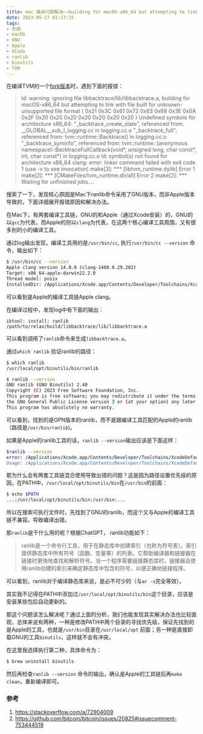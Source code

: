 ```yaml
---
title: mac 编译问题解决——building for macOS-x86_64 but attempting to link with file built for xxx
date: 2023-05-27 01:17:15
tags:
- 总结
- macOS
- GNU
- Apple 
- XCode
- ranlib
- binutils
- TVM
---
```


在编译TVM的一个[fork版本](https://github.com/mlc-ai/relax)时，遇到下面的报错：
>ld: warning: ignoring file libbacktrace/lib/libbacktrace.a, building for macOS-x86_64 but attempting to link with file built for unknown-unsupported file format ( 0x21 0x3C 0x61 0x72 0x63 0x68 0x3E 0x0A
 0x2F 0x20 0x20 0x20 0x20 0x20 0x20 0x20 )
Undefined symbols for architecture x86_64:
  "_backtrace_create_state", referenced from:
      __GLOBAL__sub_I_logging.cc in logging.cc.o
  "_backtrace_full", referenced from:
      tvm::runtime::Backtrace() in logging.cc.o
  "_backtrace_syminfo", referenced from:
      tvm::runtime::(anonymous namespace)::BacktraceFullCallback(void*, unsigned long, char const*, int, char const*) in logging.cc.o
ld: symbol(s) not found for architecture x86_64
clang: error: linker command failed with exit code 1 (use -v to see invocation)
make[3]: *** [libtvm_runtime.dylib] Error 1
make[2]: *** [CMakeFiles/tvm_runtime.dir/all] Error 2
make[2]: *** Waiting for unfinished jobs....

搜索了一下，发现核心原因是Mac下ranlib命令采用了GNU版本，而非Apple版本导致的，下面详细展开报错原因和解决办法。
<!--more-->
在Mac下，有两套编译工具链，GNU的和Apple（通过Xcode安装）的，GNU的以`gcc`为代表，而Apple的则以`clang`为代表，在这两个核心编译工具周围，又有很多别的小的编译工具。

通过log输出发现，编译工具用的是`/usr/bin/cc`, 执行`/usr/bin/cc --version` 命令，输出如下：
```bash
$ /usr/bin/cc --version
Apple clang version 14.0.0 (clang-1400.0.29.202)
Target: x86_64-apple-darwin22.2.0
Thread model: posix
InstalledDir: /Applications/Xcode.app/Contents/Developer/Toolchains/XcodeDefault.xctoolchain/usr/bin
```
可以看到是Apple的编译工具链Apple clang。

在编译过程中，发现log中有下面的输出：
```plain
ibtool: install: ranlib /path/to/relax/build/libbacktrace/lib/libbacktrace.a
```
可以看到调用了`ranlib`命令来生成`libbacktrace.a`。

通过`which ranlib` 验证ranlib的路径：
```bash
$ which ranlib
/usr/local/opt/binutils/bin/ranlib

$ ranlib --version
GNU ranlib (GNU Binutils) 2.40
Copyright (C) 2023 Free Software Foundation, Inc.
This program is free software; you may redistribute it under the terms of
the GNU General Public License version 3 or (at your option) any later version.
This program has absolutely no warranty.
```
可以看到，找到的是GPN版本的ranlib，而不是跟编译工具匹配的Apple的ranlib（路径是`/usr/bin/ranlib`)。

如果是Apple的ranlib工具的话，`ranlib --version`输出应该是下面这样：
```bash
$ranlib --version
error: /Applications/Xcode.app/Contents/Developer/Toolchains/XcodeDefault.xctoolchain/usr/bin/ranlib: unknown option character `-' in: --version
Usage: /Applications/Xcode.app/Contents/Developer/Toolchains/XcodeDefault.xctoolchain/usr/bin/ranlib [-sactfqLT] [-] archive [...]
```


那为什么会有两套工具链混合使用导致出错的问题？这是因为路径设置优先级的原因，在PATH中，`/usr/local/opt/binutils/bin`在`/usr/bin`的前面：

```bash
$ echo $PATH
...:/usr/local/opt/binutils/bin:/usr/bin:...
```

所以在搜索可执行文件时，先找到了GNU的ranlib，而这个又与Apple的编译工具链不兼容。导致编译出错。

那`ranlib`是干什么用的呢？根据ChatGPT， ranlib功能如下：
> ranlib是一个命令行工具，用于在静态库中创建索引（也称为符号表）。索引提供静态库中所有符号（函数、变量等）的列表。它帮助编译器和链接器在链接时更快地查找和解析符号。当一个程序需要链接静态库时，链接器会使用ranlib创建的索引来确定静态库中包含的符号，以便正确地链接程序。

可以看到，ranlib对于编译静态库来说，是必不可少的（与`ar -s`完全等效）。

其实我不记得在PATH中添加过`/usr/local/opt/binutils/bin`这个目录，应该是安装某些包后自动更新的。

那这个问题该怎么解决呢？通过上面的分析，我们也能发现其实解决办法也比较直观，总体来说有两种，一种是修改PATH中两个目录的寻找优先级，保证先找到的是Apple的工具，也就是`/usr/bin`目录在`/usr/local/opt` 前面；另一种是直接卸载GNU的工具`binutils`，这样就不会有冲突。

在这里我选择执行第二种，具体命令为：
```bash
$ brew uninstall binutils
```
然后再检查`ranlib --version` 命令的输出，确认是Apple的工具链后再`make clean`，重新编译即可。

### 参考
1. https://stackoverflow.com/a/72904009
2. https://github.com/bitcoin/bitcoin/issues/20825#issuecomment-753444519

